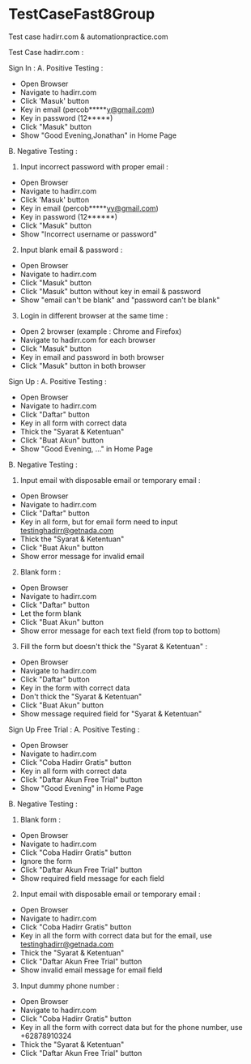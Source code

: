# TestCaseFast8Group
Test case hadirr.com &amp; automationpractice.com

Test Case hadirr.com :

Sign In :
A. Positive Testing :
- Open Browser
- Navigate to hadirr.com
- Click 'Masuk' button
- Key in email (percob*****y@gmail.com)
- Key in password (12*****) 
- Click "Masuk" button
- Show "Good Evening,Jonathan" in Home Page

B. Negative Testing :
1. Input incorrect password with proper email :
  - Open Browser
  - Navigate to hadirr.com
  - Click 'Masuk' button
  - Key in email (percob*****yy@gmail.com)
  - Key in password (12******)
  - Click "Masuk" button
  - Show "Incorrect username or password"
  
2. Input blank email & password :
  - Open Browser
  - Navigate to hadirr.com
  - Click "Masuk" button
  - Click "Masuk" button without key in email & password
  - Show "email can't be blank" and "password can't be blank"

3. Login in different browser at the same time :
  - Open 2 browser (example : Chrome and Firefox)
  - Navigate to hadirr.com for each browser
  - Click "Masuk" button
  - Key in email and password in both browser
  - Click "Masuk" button in both browser
 
 Sign Up :
 A. Positive Testing :
  - Open Browser
  - Navigate to hadirr.com
  - Click "Daftar" button
  - Key in all form with correct data
  - Thick the "Syarat & Ketentuan"
  - Click "Buat Akun" button
  - Show "Good Evening, ..." in Home Page
 
 B. Negative Testing :
  1. Input email with disposable email or temporary email :
  - Open Browser
  - Navigate to hadirr.com
  - Click "Daftar" button
  - Key in all form, but for email form need to input testinghadirr@getnada.com
  - Thick the "Syarat & Ketentuan"
  - Click "Buat Akun" button
  - Show error message for invalid email
  
  2. Blank form :
  - Open Browser
  - Navigate to hadirr.com
  - Click "Daftar" button
  - Let the form blank
  - Click "Buat Akun" button
  - Show error message for each text field (from top to bottom)
  
  3. Fill the form but doesn't thick the "Syarat & Ketentuan" :
  - Open Browser
  - Navigate to hadirr.com
  - Click "Daftar" button
  - Key in the form with correct data
  - Don't thick the "Syarat & Ketentuan"
  - Click "Buat Akun" button
  - Show message required field for "Syarat & Ketentuan" 
  
  Sign Up Free Trial :
  A. Positive Testing :
  - Open Browser
  - Navigate to hadirr.com
  - Click "Coba Hadirr Gratis" button
  - Key in all form with correct data
  - Click "Daftar Akun Free Trial" button
  - Show "Good Evening" in Home Page
  
  B. Negative Testing :
  1. Blank form :
  - Open Browser
  - Navigate to hadirr.com
  - Click "Coba Hadirr Gratis" button
  - Ignore the form
  - Click "Daftar Akun Free Trial" button
  - Show required field message for each field
  
  2. Input email with disposable email or temporary email :
  - Open Browser
  - Navigate to hadirr.com
  - Click "Coba Hadirr Gratis" button
  - Key in all the form with correct data but for the email, use testinghadirr@getnada.com
  - Thick the "Syarat & Ketentuan"
  - Click "Daftar Akun Free Trial" button
  - Show invalid email message for email field

  3. Input dummy phone number :
  - Open Browser
  - Navigate to hadirr.com
  - Click "Coba Hadirr Gratis" button
  - Key in all the form with correct data but for the phone number, use +62878910324
  - Thick the "Syarat & Ketentuan"
  - Click "Daftar Akun Free Trial" button
